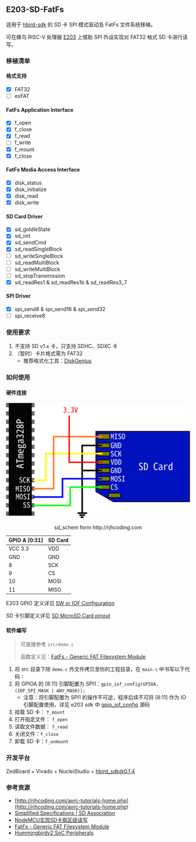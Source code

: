 ## E203-SD-FatFs
适用于 [hbird-sdk](https://github.com/riscv-mcu/hbird-sdk) 的 SD 卡 SPI 模式驱动及 FatFs 文件系统移植。

可在蜂鸟 RISC-V 处理器 [E203](https://github.com/riscv-mcu/e203_hbirdv2) 上借助 SPI 外设实现对 FAT32 格式 SD 卡进行读写。

### 移植清单
#### 格式支持
- [x] FAT32
- [ ] exFAT

#### FatFs Application Interface
- [x] f_open
- [x] f_close
- [x] f_read
- [ ] f_write
- [x] f_mount
- [x] f_close

#### FatFs Media Access Interface
- [x] disk_status
- [x] disk_initialize
- [x] disk_read
- [x] disk_write

#### SD Card Driver
- [x] sd_goIdleState
- [x] sd_init
- [x] sd_sendCmd
- [x] sd_readSingleBlock
- [ ] sd_writeSingleBlock
- [ ] sd_readMultiBlock
- [ ] sd_writeMultiBlock
- [ ] sd_stopTransmission
- [x] sd_readRes1 & sd_readRes1b & sd_readRes3_7

#### SPI Driver
- [x] spi_send8 & spi_send16 & spi_send32
- [ ] spi_receive8

### 使用要求
1. 不支持 SD v1.x 卡，只支持 SDHC、SDXC 卡
2. （暂时）卡片格式需为 FAT32
   - 推荐格式化工具：[DiskGenius](https://www.diskgenius.cn/)

### 如何使用
#### 硬件连接
![sd_schem](./doc/img/sd_schem.png)
<center>sd_schem form http://rjhcoding.com</center>

| GPIO A [0:31] | SD Card |
| ------------- | ------- |
| VCC 3.3       | VDD     |
| GND           | GND     |
| 8             | SCK     |
| 9             | CS      |
| 10            | MOSI    |
| 11            | MISO    |

E203 GPIO 定义详见 [SW or IOF Configuration](https://doc.nucleisys.com/hbirdv2/soc_peripherals/ips.html#sw-or-iof-configuration)

SD 卡引脚定义详见 [SD MicroSD Card pinout](https://www.electroniccircuitsdesign.com/pinout/sd-microsd-card-pinout.html)

#### 软件编写
> 可直接参考 `src/demo.c`
> 
> 函数定义见：[FatFs - Generic FAT Filesystem Module](http://elm-chan.org/fsw/ff/00index_e.html)

1. 将 src 目录下除 `demo.c` 外文件拷贝至你的工程目录，在 `main.c` 中书写以下代码：
2. 将 GPIOA 的 [8:11] 引脚配置为 SPI1：`gpio_iof_config(GPIOA, (IOF_SPI_MASK | ANY_MASK));`
    - 注意：将引脚配置为 SPI1 的操作不可逆，程序后续不可将 [8:11] 作为 IO 引脚配置使用，详见 e203 sdk 中 [gpio_iof_config](https://github.com/riscv-mcu/hbird-sdk/blob/master/SoC/hbirdv2/Common/Source/Drivers/hbirdv2_gpio.c#L4) 源码
3. 挂载 SD 卡： `f_mount`
4. 打开指定文件： `f_open`
5. 读取文件数据： `f_read`
6. 关闭文件：`f_close`
7. 卸载 SD 卡：`f_unmount`

### 开发平台
ZedBoard + Vivado + NucleiStudio + hbird_sdk@0.1.4

### 参考资源
- [http://rjhcoding.com/avrc-tutorials-home.php](http://rjhcoding.com/avrc-tutorials-home.php)
- [Simplified Specifications | SD Association](https://www.sdcard.org/downloads/pls/)
- [NodeMCU实现SD卡扇区级读写](https://zhou-yuxin.github.io/articles/2016/NodeMCU%E5%AE%9E%E7%8E%B0SD%E5%8D%A1%E6%89%87%E5%8C%BA%E7%BA%A7%E8%AF%BB%E5%86%99/index.html)
- [FatFs - Generic FAT Filesystem Module](http://elm-chan.org/fsw/ff/00index_e.html)
- [Hummingbirdv2 SoC Peripherals](https://doc.nucleisys.com/hbirdv2/soc_peripherals/ips.html#spi)